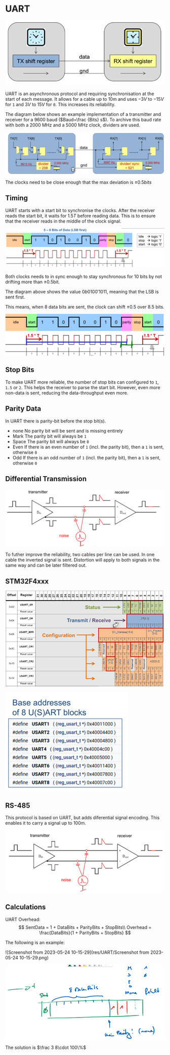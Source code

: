 # UART

<img src="res/UART/image-20230322101641445.png" alt="image-20230322101641445" style="zoom:67%;" />

UART is an asynchronous protocol and requiring synchronisation at the start of each message. It allows for a cable up to 10m and uses $-3V$ to $-15V$ for `1` and $3V$ to $15V$ for `0`. This increases its reliability.

The diagram below shows an example implementation of a transmitter and receiver for a 9600 baud ($Baud=\frac {Bits} s$). To archive this baud rate with both a 2000 MHz and a 5000 MHz clock, dividers are used.

![image-20230322101813273](res/UART/image-20230322101813273.png)

The clocks need to be close enough that the max deviation is $\pm 0.5 bits$

## Timing

UART starts with a start bit to synchronise the clocks. After the receiver reads the start bit, it waits for $1.5T$ before reading data. This is to ensure that the receiver reads in the middle of the clock signal.

![image-20230322102036563](res/UART/image-20230322102036563.png)

Both clocks needs to in sync enough to stay synchronous for 10 bits by not drifting more than $\pm0.5$bit.

The diagram above shows the value $0b0100'1011$, meaning that the LSB is sent first.

This means, when 8 data bits are sent, the clock can shift $\pm 0.5$ over $8.5$ bits.

<img src="res/UART/image-20230614131422938.png" alt="image-20230614131422938" style="zoom:67%;" />

## Stop Bits

To make UART more reliable, the number of stop bits can configured to `1`, `1.5` or `2`. This helps the receiver to parse the start bit. However, even more non-data is sent, reducing the data-throughput even more.

## Parity Data

In UART there is parity-bit before the stop bit(s).

* none
  No parity bit will be sent and is missing entirely
* Mark
  The parity bit will always be `1`
* Space
  The parity bit will always be `0`
* Even
  If there is an even number of `1` (incl. the parity bit), then a `1` is sent, otherwise `0`
* Odd
  If there is an odd number of `1` (incl. the parity bit), then a `1` is sent, otherwise `0`

## Differential Transmission

![image-20230322103444625](res/UART/image-20230322103444625.png)

To futher improve the reliability, two cables per line can be used. In one cable the inverted signal is sent. Distortion will apply to both signals in the same way and can be later filtered out.

## STM32F4xxx

![image-20230322103642712](res/UART/image-20230322103642712-1679477804306-1.png)

![image-20230322112004005](res/UART/image-20230322112004005.png)

## RS-485

This protocol is based on UART, but adds diferential signal encoding. This enables it to carry a signal up to 100m.

![image-20230424170955277](res/UART/image-20230424170955277.png)

## Calculations

UART Overhead:
$$
SentData = 1 + DataBits + ParityBits + StopBits\\
Overhead = \frac{DataBits}{1 + ParityBits + StopBits}
$$


The following is an example:

![Screenshot from 2023-05-24 10-15-29](res/UART/Screenshot from 2023-05-24 10-15-29.png)

![image-20230524101833476](res/UART/image-20230524101833476.png)

The solution is $\frac 3 8\cdot 100\%$ 